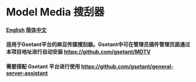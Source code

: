 # Model Media 搜刮器

#### [English](README.md) [简体中文](README-cn.md)

#### 适用于Gsetant平台的麻豆传媒搜刮器。Gsetant中可在管理员插件管理页面通过本项目地址进行自动安装 https://github.com/gsetant/MDTV

#### 需要搭配 Gsetant 平台进行使用 https://github.com/gsetant/general-server-assistant
